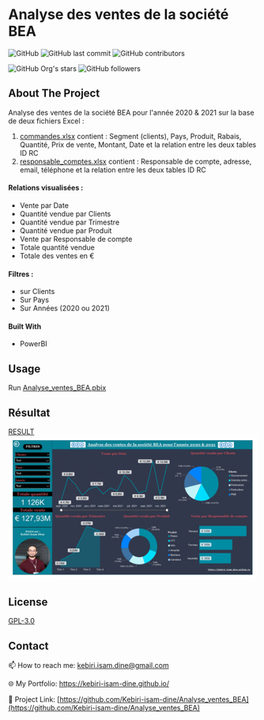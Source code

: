 # Analyse des ventes de la société BEA

![GitHub](https://img.shields.io/github/license/kebiri-isam-dine/Analyse_ventes_BEA?color=g&style=for-the-badge)
![GitHub last commit](https://img.shields.io/github/last-commit/kebiri-isam-dine/Analyse_ventes_BEA?color=red&style=for-the-badge)
![GitHub contributors](https://img.shields.io/github/contributors/kebiri-isam-dine/Analyse_ventes_BEA?color=yellow&style=for-the-badge)

![GitHub Org's stars](https://img.shields.io/github/stars/kebiri-isam-dine?style=social)
![GitHub followers](https://img.shields.io/github/followers/kebiri-isam-dine?style=social)

## About The Project

Analyse des ventes de la société BEA pour l'année 2020 & 2021 sur la base de deux fichiers Excel :

1. [commandes.xlsx](Data/commandes.xlsx) contient : Segment (clients), Pays, Produit, Rabais, Quantité, Prix de vente, Montant, Date et la relation entre les deux tables ID RC
2. [responsable_comptes.xlsx](Data/responsable%20comptes.xlsx) contient : Responsable de compte, adresse, email, téléphone et la relation entre les deux tables ID RC

#### Relations visualisées :
- Vente par Date
- Quantité vendue par Clients
- Quantité vendue par Trimestre
- Quantité vendue par Produit
- Vente par Responsable de compte
- Totale quantité vendue
- Totale des ventes en €


#### Filtres :
- sur Clients
- Sur Pays
- Sur Années (2020 ou 2021)



#### Built With

* PowerBI



## Usage

Run [Analyse_ventes_BEA.pbix](Analyse_ventes_BEA.pbix)

## Résultat
[RESULT](Analyse_ventes_BEA.pdf)
<img src="Analyse_ventes_BEA.jpg" >

## License

[GPL-3.0](https://choosealicense.com/licenses/gpl-3.0/)

## Contact

📫 How to reach me: kebiri.isam.dine@gmail.com

🌐 My Portfolio: <https://kebiri-isam-dine.github.io/>

🔗 Project Link: [https://github.com/Kebiri-isam-dine/Analyse_ventes_BEA](https://github.com/Kebiri-isam-dine/Analyse_ventes_BEA)
